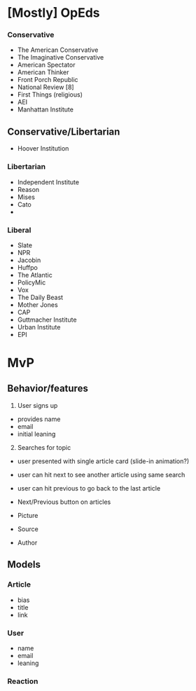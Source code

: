 # [Mostly] OpEds

### Conservative

- The American Conservative 
- The Imaginative Conservative 
- American Spectator
- American Thinker
- Front Porch Republic 
- National Review [8]
- First Things (religious) 
- AEI
- Manhattan Institute

## Conservative/Libertarian
- Hoover Institution

### Libertarian

- Independent Institute
- Reason
- Mises
- Cato
- 

### Liberal

- Slate
- NPR
- Jacobin
- Huffpo
- The Atlantic
- PolicyMic
- Vox
- The Daily Beast
- Mother Jones
- CAP
- Guttmacher Institute
- Urban Institute
- EPI

#  MvP

## Behavior/features

1. User signs up
- provides name
- email 
- initial leaning 

2. Searches for topic
- user presented with single article card (slide-in animation?) 
- user can hit next to see another article using same search 
- user can hit previous to go back to the last article
 

- Next/Previous button on articles
- Picture
- Source
- Author

## Models

### Article

- bias
- title
- link


### User

- name
- email
- leaning

### Reaction

### 

